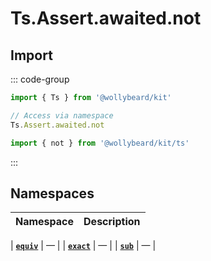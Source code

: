 # Ts.Assert.awaited.not

## Import

::: code-group

```typescript [Namespace]
import { Ts } from '@wollybeard/kit'

// Access via namespace
Ts.Assert.awaited.not
```

```typescript [Barrel]
import { not } from '@wollybeard/kit/ts'
```

:::

## Namespaces

| Namespace | Description |
| --------- | ----------- |

| [**`equiv`**](/api/ts/assert/awaited/not/equiv) | — |
| [**`exact`**](/api/ts/assert/awaited/not/exact) | — |
| [**`sub`**](/api/ts/assert/awaited/not/sub) | — |
